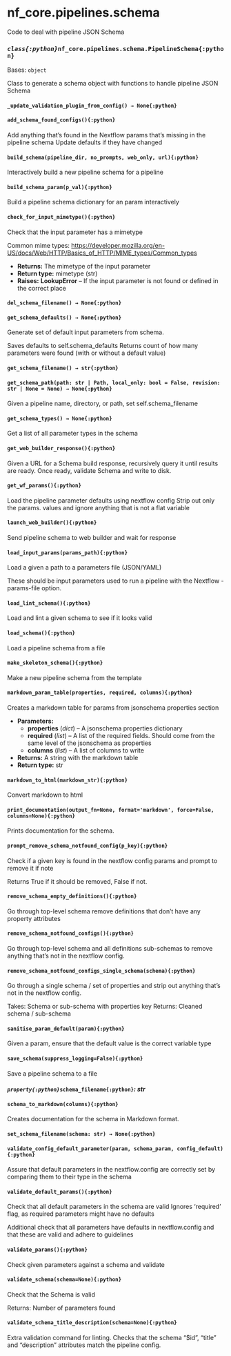 # nf_core.pipelines.schema

Code to deal with pipeline JSON Schema

### _`class{:python}`_`nf_core.pipelines.schema.PipelineSchema{:python}`

Bases: `object`

Class to generate a schema object with
functions to handle pipeline JSON Schema

#### `_update_validation_plugin_from_config() → None{:python}`

#### `add_schema_found_configs(){:python}`

Add anything that’s found in the Nextflow params that’s missing in the pipeline schema
Update defaults if they have changed

#### `build_schema(pipeline_dir, no_prompts, web_only, url){:python}`

Interactively build a new pipeline schema for a pipeline

#### `build_schema_param(p_val){:python}`

Build a pipeline schema dictionary for an param interactively

#### `check_for_input_mimetype(){:python}`

Check that the input parameter has a mimetype

Common mime types: <https://developer.mozilla.org/en-US/docs/Web/HTTP/Basics_of_HTTP/MIME_types/Common_types>

- **Returns:**
  The mimetype of the input parameter
- **Return type:**
  mimetype (str)
- **Raises:**
  **LookupError** – If the input parameter is not found or defined in the correct place

#### `del_schema_filename() → None{:python}`

#### `get_schema_defaults() → None{:python}`

Generate set of default input parameters from schema.

Saves defaults to self.schema_defaults
Returns count of how many parameters were found (with or without a default value)

#### `get_schema_filename() → str{:python}`

#### `get_schema_path(path: str | Path, local_only: bool = False, revision: str | None = None) → None{:python}`

Given a pipeline name, directory, or path, set self.schema_filename

#### `get_schema_types() → None{:python}`

Get a list of all parameter types in the schema

#### `get_web_builder_response(){:python}`

Given a URL for a Schema build response, recursively query it until results are ready.
Once ready, validate Schema and write to disk.

#### `get_wf_params(){:python}`

Load the pipeline parameter defaults using nextflow config
Strip out only the params. values and ignore anything that is not a flat variable

#### `launch_web_builder(){:python}`

Send pipeline schema to web builder and wait for response

#### `load_input_params(params_path){:python}`

Load a given a path to a parameters file (JSON/YAML)

These should be input parameters used to run a pipeline with
the Nextflow -params-file option.

#### `load_lint_schema(){:python}`

Load and lint a given schema to see if it looks valid

#### `load_schema(){:python}`

Load a pipeline schema from a file

#### `make_skeleton_schema(){:python}`

Make a new pipeline schema from the template

#### `markdown_param_table(properties, required, columns){:python}`

Creates a markdown table for params from jsonschema properties section

- **Parameters:**
  - **properties** (_dict_) – A jsonschema properties dictionary
  - **required** (_list_) – A list of the required fields.
    Should come from the same level of the jsonschema as properties
  - **columns** (_list_) – A list of columns to write
- **Returns:**
  A string with the markdown table
- **Return type:**
  str

#### `markdown_to_html(markdown_str){:python}`

Convert markdown to html

#### `print_documentation(output_fn=None, format='markdown', force=False, columns=None){:python}`

Prints documentation for the schema.

#### `prompt_remove_schema_notfound_config(p_key){:python}`

Check if a given key is found in the nextflow config params and prompt to remove it if note

Returns True if it should be removed, False if not.

#### `remove_schema_empty_definitions(){:python}`

Go through top-level schema remove definitions that don’t have
any property attributes

#### `remove_schema_notfound_configs(){:python}`

Go through top-level schema and all definitions sub-schemas to remove
anything that’s not in the nextflow config.

#### `remove_schema_notfound_configs_single_schema(schema){:python}`

Go through a single schema / set of properties and strip out
anything that’s not in the nextflow config.

Takes: Schema or sub-schema with properties key
Returns: Cleaned schema / sub-schema

#### `sanitise_param_default(param){:python}`

Given a param, ensure that the default value is the correct variable type

#### `save_schema(suppress_logging=False){:python}`

Save a pipeline schema to a file

#### _`property{:python}`_`schema_filename{:python}`_: str_

#### `schema_to_markdown(columns){:python}`

Creates documentation for the schema in Markdown format.

#### `set_schema_filename(schema: str) → None{:python}`

#### `validate_config_default_parameter(param, schema_param, config_default){:python}`

Assure that default parameters in the nextflow.config are correctly set
by comparing them to their type in the schema

#### `validate_default_params(){:python}`

Check that all default parameters in the schema are valid
Ignores ‘required’ flag, as required parameters might have no defaults

Additional check that all parameters have defaults in nextflow.config and that
these are valid and adhere to guidelines

#### `validate_params(){:python}`

Check given parameters against a schema and validate

#### `validate_schema(schema=None){:python}`

Check that the Schema is valid

Returns: Number of parameters found

#### `validate_schema_title_description(schema=None){:python}`

Extra validation command for linting.
Checks that the schema “$id”, “title” and “description” attributes match the pipeline config.
